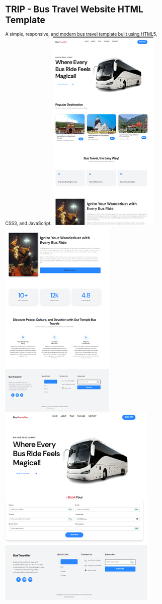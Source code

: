 # TRIP - Bus Travel Website HTML Template

A simple, responsive, and modern bus travel template built using HTML5, CSS3, and JavaScript.
![image alt](https://github.com/cseboyrohit/BusTravellerApp/blob/4279299838747e89c023662f60e496638be2846f/Screenshot%202025-10-02%20113151.png)
![image alt](https://github.com/cseboyrohit/BusTravellerApp/blob/28e553db91a50af6391ccb60a5013e82e6688789/Screenshot%202025-10-02%20113207.png)
![image alt](https://github.com/cseboyrohit/BusTravellerApp/blob/2eada6b7ae2218a572769ecf429c155e0f6104e3/Screenshot%202025-10-02%20113233.png)
